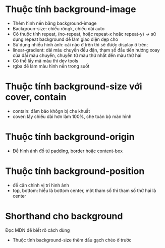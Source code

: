 # Thuộc tính background-image

- Thêm hình nền bằng background-image
- Backgroun-size: chiều rôngk, chiều dài auto
- Có thuộc tính repeat, (no-repeat, hoặc repeat-x hoăc repeat-y) -> sử dụng repeat background để làm giao diện đẹp cho
- Sử dụng nhiều hình ảnh: cái nào ở trên thì sẽ được display ở trên;
- linear-gradient: dải màu chuyển đều đặn, tham số đầu tiên hướng xoay của dải màu chuyển, chuyển từ màu thứ nhất đến màu thứ hai
- Có thể lấy mã màu thì dev tools
- rgba để làm màu hình nền trong suốt

# Thuộc tính background-size với cover, contain

- contain: đảm bảo khôgn bị che khuất
- cover: lấy chiều dài hơn làm 100%, che toàn bộ màn hình

# Thuộc tính background-origin

- Để hình ảnh đổ từ padding, border hoặc content-box

# Thuộc tính background-position

- để căn chỉnh vị trí hình ảnh
- top, bottom: hiểu là bottom center, một tham số thì tham số thứ hai là center

# Shorthand cho background

Đọc MDN để biết rõ cách dùng

- Thuộc tính background-size thêm dấu gạch chéo ở trước
